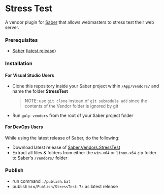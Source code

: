 # Stress Test
A vendor plugin for [Saber](https://saber.datasilk.io) that allows webmasters to stress test their web server.

### Prerequisites
* [Saber](https://saber.datasilk.io) ([latest release](https://github.com/Datasilk/Saber/releases))

### Installation
#### For Visual Studio Users
* Clone this repository inside your Saber project within `/App/Vendors/` and name the folder **StressTest**
	> NOTE: use `git clone` instead of `git submodule add` since the contents of the Vendor folder is ignored by git
* Run `gulp vendors` from the root of your Saber project folder

#### For DevOps Users
While using the latest release of Saber, do the following:
* Download latest release of [Saber.Vendors.StressTest](https://github.com/Datasilk/Saber-StressTest/releases)
* Extract all files & folders from either the `win-x64` or `linux-x64` zip folder to Saber's `/Vendors/` folder

### Publish
* run command `./publish.bat`
* publish `bin/Publish/StressTest.7z` as latest release